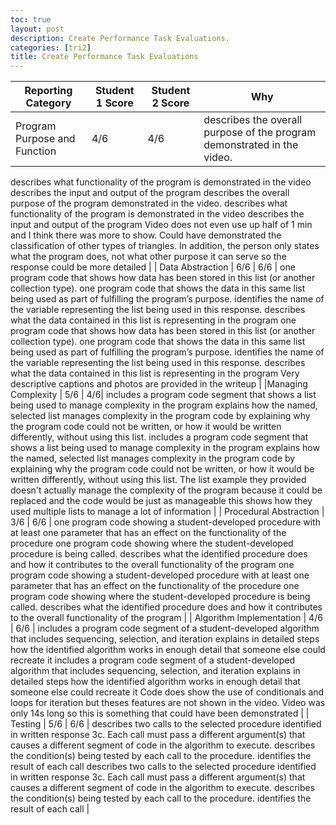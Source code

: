 ```yaml
---
toc: true
layout: post
description: Create Performance Task Evaluations.
categories: [tri2]
title: Create Performance Task Evaluations
---
```


| Reporting Category | Student 1 Score | Student 2 Score | Why |
|-|-|-|-|
| Program Purpose and Function | 4/6 | 4/6 | describes the overall purpose of the program demonstrated in the video.
 describes what functionality of the program is demonstrated in the video
 describes the input and output of the program
 describes the overall purpose of the program demonstrated in the video.
 describes what functionality of the program is demonstrated in the video
 describes the input and output of the program
Video does not even use up half of 1 min and I think there was more to show. Could have demonstrated the classification of other types of triangles. In addition, the person only states what the program does, not what other purpose it can serve so the response could be more detailed |
| Data Abstraction | 6/6 | 6/6 | one program code that shows how data has been stored in this list (or another collection type).
 one program code that shows the data in this same list being used as part of fulfilling the program’s purpose.
 identifies the name of the variable representing the list being used in this response.
 describes what the data contained in this list is representing in the program
 one program code that shows how data has been stored in this list (or another collection type).
 one program code that shows the data in this same list being used as part of fulfilling the program’s purpose.
 identifies the name of the variable representing the list being used in this response.
 describes what the data contained in this list is representing in the program
Very descriptive captions and photos are provided in the writeup |
|Managing Complexity | 5/6 | 4/6| includes a program code segment that shows a list being used to manage complexity in the program
 explains how the named, selected list manages complexity in the program code by explaining why the program code could not be written, or how it would be written differently, without using this list.
 includes a program code segment that shows a list being used to manage complexity in the program
 explains how the named, selected list manages complexity in the program code by explaining why the program code could not be written, or how it would be written differently, without using this list.
The list example they provided doesn't actually manage the complexity of the program because it could be replaced and the code would be just as manageable	this shows how they used multiple lists to manage a lot of information |
| Procedural Abstraction | 3/6 | 6/6 |  one program code showing a student-developed procedure with at least one parameter that has an effect on the functionality of the procedure
 one program code showing where the student-developed procedure is being called.
 describes what the identified procedure does and how it contributes to the overall functionality of the program
 one program code showing a student-developed procedure with at least one parameter that has an effect on the functionality of the procedure
 one program code showing where the student-developed procedure is being called.
 describes what the identified procedure does and how it contributes to the overall functionality of the program |
| Algorithm Implementation | 4/6 | 6/6 | includes a program code segment of a student-developed algorithm that includes sequencing, selection, and iteration
 explains in detailed steps how the identified algorithm works in enough detail that someone else could recreate it
 includes a program code segment of a student-developed algorithm that includes sequencing, selection, and iteration
 explains in detailed steps how the identified algorithm works in enough detail that someone else could recreate it
Code does show the use of conditionals and loops for iteration but theses features are not shown in the video. Video was only 14s long so this is something that could have been demonstrated |
| Testing | 5/6 | 6/6 | describes two calls to the selected procedure identified in written response 3c. Each call must pass a different argument(s) that causes a different segment of code in the algorithm to execute.
 describes the condition(s) being tested by each call to the procedure.
 identifies the result of each call
 describes two calls to the selected procedure identified in written response 3c. Each call must pass a different argument(s) that causes a different segment of code in the algorithm to execute.
 describes the condition(s) being tested by each call to the procedure.
 identifies the result of each call |

